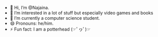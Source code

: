 - 👋 Hi, I’m @Najaina.
- 👀 I’m interested in a lot of stuff but especially video games and books
- 🌱 I’m currently a computer science student.
- 😄 Pronouns: he/him.
- ⚡ Fun fact: I am a potterhead (☞ﾟヮﾟ)☞

<!---
Liantsoa-Najaina/Liantsoa-Najaina is a ✨ special ✨ repository because its `README.md` (this file) appears on your GitHub profile.
You can click the Preview link to take a look at your changes.
--->

